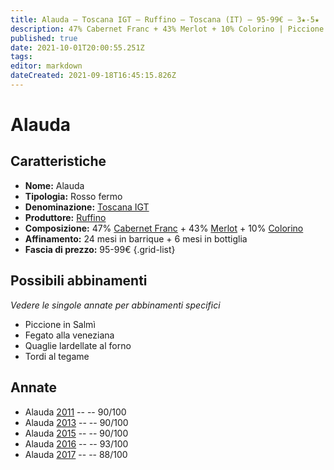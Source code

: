 ```yaml
---
title: Alauda – Toscana IGT – Ruffino – Toscana (IT) – 95-99€ – 3★-5★
description: 47% Cabernet Franc + 43% Merlot + 10% Colorino | Piccione in Salmì – Fegato alla veneziana – Quaglie lardellate al forno – Tordi al tegame
published: true
date: 2021-10-01T20:00:55.251Z
tags: 
editor: markdown
dateCreated: 2021-09-18T16:45:15.826Z
---
```


# Alauda

## Caratteristiche
- **Nome:** Alauda
- **Tipologia:** Rosso fermo
- **Denominazione:** [Toscana IGT](/denominazioni/Italia/Toscana/IGT/Toscana)
- **Produttore:** [Ruffino](/produttori/Italia/Toscana/Ruffino) 
- **Composizione:** 47% [Cabernet Franc](/vitigni/Francia/cabernet-franc) + 43% [Merlot](/vitigni/Francia/merlot) + 10% [Colorino](/vitigni/Italia/colorino.md)
- **Affinamento:** 24 mesi in barrique + 6 mesi in bottiglia
- **Fascia di prezzo:** 95-99€
{.grid-list}




## Possibili abbinamenti
*Vedere le singole annate per abbinamenti specifici*

- Piccione in Salmì
- Fegato alla veneziana
- Quaglie lardellate al forno
- Tordi al tegame

## Annate
- Alauda [2011](vini/Italia/Toscana/Ruffino/Alauda/2011) -- <span class="star-4"></span> -- 90/100
- Alauda [2013](vini/Italia/Toscana/Ruffino/Alauda/2013) -- <span class="star-4"></span> -- 90/100
- Alauda [2015](vini/Italia/Toscana/Ruffino/Alauda/2015) -- <span class="star-4"></span> -- 90/100
- Alauda [2016](vini/Italia/Toscana/Ruffino/Alauda/2016) -- <span class="star-5"></span> -- 93/100 
- Alauda [2017](vini/Italia/Toscana/Ruffino/Alauda/2017) -- <span class="star-3"></span> -- 88/100